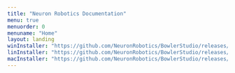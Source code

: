 ```yaml
---
title: "Neuron Robotics Documentation"
menu: true
menuorder: 0
menuname: "Home"
layout: landing
winInstaller: "https://github.com/NeuronRobotics/BowlerStudio/releases/download/0.2.4/Windows-nrdk-3.13.2.exe"
linInstaller: "https://github.com/NeuronRobotics/BowlerStudio/releases/download/0.2.4/Ubuntu-nrdk-3.13.2.deb"
macInstaller: "https://github.com/NeuronRobotics/BowlerStudio/releases/download/0.2.4/MacOSX-nrdk-3.13.2.zip"
---
```


